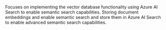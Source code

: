 Focuses on implementing the vector database functionality using Azure AI Search to enable semantic search capabilities. Storing document embeddings and enable semantic search and store them in Azure AI Search to enable advanced semantic search capabilities.